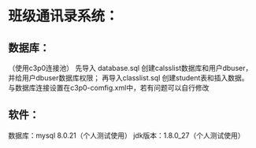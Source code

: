 # 班级通讯录系统：
## 数据库：
（使用c3p0连接池）
先导入 database.sql 创建calsslist数据库和用户dbuser，并给用户dbuser数据库权限；
再导入classlist.sql 创建student表和插入数据。
与数据库连接设置在c3p0-comfig.xml中，若有问题可以自行修改
## 软件：
数据库：mysql 8.0.21（个人测试使用）
jdk版本：1.8.0_27（个人测试使用）

